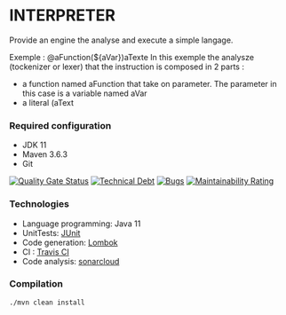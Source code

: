 # INTERPRETER

Provide an engine the analyse and execute a simple langage.

Exemple : @aFunction(${aVar})aTexte
In this exemple the analysze (tockenizer or lexer) that the instruction is composed in 2 parts : 
- a function named aFunction that take on parameter. The parameter in this case is a variable named aVar
- a literal (aText

### Required configuration ###
* JDK 11
* Maven 3.6.3
* Git

[![Quality Gate Status](https://sonarcloud.io/api/project_badges/measure?project=benKacimi_function-engine&metric=alert_status)](https://sonarcloud.io/summary/new_code?id=benKacimi_function-engine)
[![Technical Debt](https://sonarcloud.io/api/project_badges/measure?project=benKacimi_function-engine&metric=sqale_index)](https://sonarcloud.io/summary/new_code?id=benKacimi_function-engine)
[![Bugs](https://sonarcloud.io/api/project_badges/measure?project=benKacimi_function-engine&metric=bugs)](https://sonarcloud.io/summary/new_code?id=benKacimi_function-engine)
[![Maintainability Rating](https://sonarcloud.io/api/project_badges/measure?project=benKacimi_function-engine&metric=sqale_rating)](https://sonarcloud.io/summary/new_code?id=benKacimi_function-engine)

### Technologies ####
* Language programming: Java 11
* UnitTests: [JUnit](https://junit.org/junit5/)
* Code generation: [Lombok](https://projectlombok.org)
* CI : [Travis CI](https://travis-ci.com)
* Code analysis: [sonarcloud](https://sonarcloud.io)

### Compilation ###
```
./mvn clean install
```
